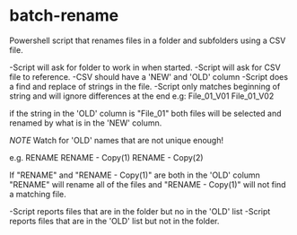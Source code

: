 # batch-rename

Powershell script that renames files in a folder and subfolders using a CSV file.

-Script will ask for folder to work in when started.
-Script will ask for CSV file to reference.
	-CSV should have a 'NEW' and 'OLD' column
-Script does a find and replace of strings in the file.
-Script only matches beginning of string and will ignore differences at the end
e.g:
File_01_V01
File_01_V02

if the string in the 'OLD' column is "File_01" both files will be selected and renamed by what is in the 'NEW' column.

*NOTE* Watch for 'OLD' names that are not unique enough!

e.g.
RENAME
RENAME - Copy(1)
RENAME - Copy(2)

If "RENAME" and "RENAME - Copy(1)" are both in the 'OLD' column "RENAME" will rename all of the files and "RENAME - Copy(1)" will not find a matching file.

-Script reports files that are in the folder but no in the 'OLD' list
-Script reports files that are in the 'OLD' list but not in the folder.